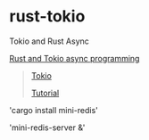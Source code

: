 # rust-tokio

Tokio and Rust Async

[Rust and Tokio async programming](https://www.linkedin.com/learning/rust-asynchronous-programming-with-tokio)

> [Tokio](https://tokio.rs/)
>
> [Tutorial](https://tokio.rs/tokio/tutorial)

'cargo install mini-redis'

'mini-redis-server &'
